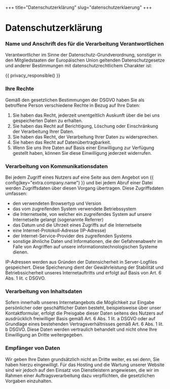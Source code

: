 +++
title="Datenschutzerklärung"
slug="datenschutzerklaerung"
+++

# Datenschutzerklärung

### Name und Anschrift des für die Verarbeitung Verantwortlichen

Verantwortlicher im Sinne der Datenschutz-Grundverordnung, sonstiger in den Mitgliedstaaten der Europäischen Union geltenden Datenschutzgesetze und anderer Bestimmungen mit datenschutzrechtlichem Charakter ist:

{{ privacy_responsible() }}


### Ihre Rechte

Gemäß den gesetzlichen Bestimmungen der DSGVO haben Sie als betroffene Person verschiedene Rechte in Bezug auf Ihre Daten:

1. Sie haben das Recht, jederzeit unentgeltlich Auskunft über die bei uns gespeicherten Daten zu erhalten.
2. Sie haben das Recht auf Berichtigung, Löschung oder Einschränkung der Verarbeitung Ihrer Daten.
3. Sie haben das Recht, der Verarbeitung Ihrer Daten zu widersprechen.
4. Sie haben das Recht auf Datenübertragbarkeit.
5. Wenn Sie uns Ihre Daten auf Basis einer Einwilligung zur Verfügung gestellt haben, können Sie diese Einwilligung jederzeit widerrufen.

### Verarbeitung von Kommunikationsdaten

Bei jedem Zugriff eines Nutzers auf eine Seite aus dem Angebot von {{ config(key="extra.company.name") }} und bei jedem Abruf einer Datei werden Zugriffsdaten über diesen Vorgang übertragen. Diese Zugriffsdaten umfassen:

- den verwendeten Browsertyp und Version
- das vom zugreifenden System verwendete Betriebssystem
- die Internetseite, von welcher ein zugreifendes System auf unsere Internetseite gelangt (sogenannte Referrer)
- das Datum und die Uhrzeit eines Zugriffs auf die Internetseite
- eine Internet-Protokoll-Adresse (IP-Adresse)
- der Internet-Service-Provider des zugreifenden Systems
- sonstige ähnliche Daten und Informationen, die der Gefahrenabwehr im Falle von Angriffen auf unsere informationstechnologischen Systeme dienen.

IP-Adressen werden aus Gründen der Datensicherheit in Server-Logfiles gespeichert. Diese Speicherung dient der Gewährleistung der Stabilität und Betriebssicherheit unseres Internetauftritts und erfolgt auf Basis von Art. 6 Abs. 1 lit. c DSGVO.

### Verarbeitung von Inhaltsdaten

Sofern innerhalb unseres Internetangebots die Möglichkeit zur Eingabe persönlicher oder geschäftlicher Daten besteht, beispielsweise über unser Kontaktformular, erfolgt die Preisgabe dieser Daten seitens des Nutzers auf ausdrücklich freiwilliger Basis gemäß Art. 6 Abs. 1 lit. a DSGVO oder auf Grundlage eines bestehenden Vertragsverhältnisses gemäß Art. 6 Abs. 1 lit. b DSGVO. Diese Daten werden vertraulich behandelt und nicht ohne Ihre Einwilligung an Dritte weitergegeben.

### Empfänger von Daten

Wir geben Ihre Daten grundsätzlich nicht an Dritte weiter, es sei denn, Sie haben hierzu eingewilligt. Für das Hosting und die Wartung unserer Website sind wir jedoch auf den Einsatz von Dienstleistern angewiesen, die wir im Rahmen einer Auftragsverarbeitung dazu verpflichten, die gesetzlichen Vorgaben einzuhalten.
